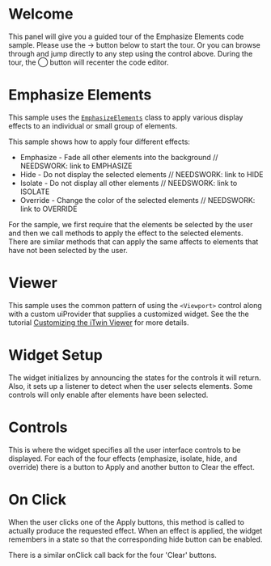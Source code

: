 # Welcome

This panel will give you a guided tour of the Emphasize Elements code sample.  Please use the &#x02192; button below to start the tour.  Or you can browse through and jump directly to any step using the control above.  During the tour, the &#x025ef;  button will recenter the code editor.

[_metadata_:annotation]:- "EMPHASIZE"

# Emphasize Elements

This sample uses the [`EmphasizeElements`](https://www.itwinjs.org/reference/imodeljs-frontend/rendering/emphasizeelements/) class to apply various display effects to an individual or small group of elements.

This sample shows how to apply four different effects:

- Emphasize - Fade all other elements into the background // NEEDSWORK: link to EMPHASIZE
- Hide - Do not display the selected elements // NEEDSWORK: link to HIDE
- Isolate - Do not display all other elements // NEEDSWORK: link to ISOLATE
- Override - Change the color of the selected elements // NEEDSWORK: link to OVERRIDE

For the sample, we first require that the elements be selected by the user and then we call methods to apply the effect to the selected elements.  There are similar methods that can apply the same affects to elements that have not been selected by the user.

[_metadata_:annotation]:- "EMPHASIZE"

# Viewer

This sample uses the common pattern of using the `<Viewport>` control along with a custom uiProvider that supplies a customized widget.  See the the tutorial [Customizing the iTwin Viewer](https://developer.bentley.com/tutorials/itwin-viewer-hello-world/#your-first-ui-widget) for more details.

[_metadata_:annotation]:- "VIEWER"

# Widget Setup

The widget initializes by announcing the states for the controls it will return.  Also, it sets up a listener to detect when the user selects elements.  Some controls will only enable after elements have been selected.

[_metadata_:annotation]:- "WIDGET_SETUP"

# Controls

This is where the widget specifies all the user interface controls to be displayed.  For each of the four effects (emphasize, isolate, hide, and override) there is a button to Apply and another button to Clear the effect.

[_metadata_:annotation]:- "CONTROLS"

# On Click

When the user clicks one of the Apply buttons, this method is called to actually produce the requested effect.  When an effect is applied, the widget remembers in a state so that the corresponding hide button can be enabled.

There is a similar onClick call back for the four 'Clear' buttons.

[_metadata_:annotation]:- "ON_CLICK_ACTION"
